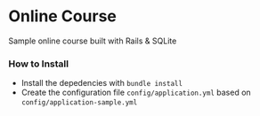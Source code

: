 # Online Course
Sample online course built with Rails & SQLite

### How to Install
* Install the depedencies with `bundle install`
* Create the configuration file  `config/application.yml` based on `config/application-sample.yml`